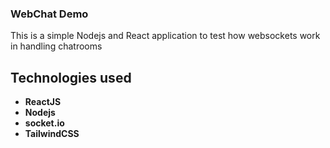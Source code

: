 ### WebChat Demo 
This is a simple  Nodejs and React application to test how websockets work in handling chatrooms
## Technologies used
- **ReactJS**
- **Nodejs**
- **socket.io**
- **TailwindCSS**
